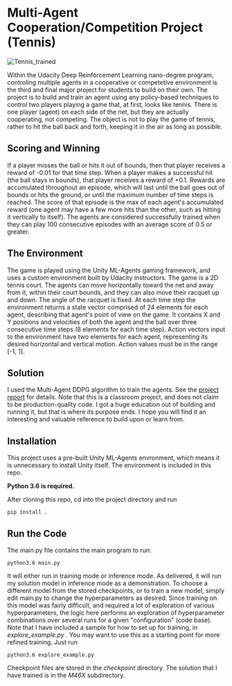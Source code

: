 # Multi-Agent Cooperation/Competition Project (Tennis)

![Tennis_trained](https://user-images.githubusercontent.com/9048857/114322523-9006ac00-9ad5-11eb-922d-82cd6067cd90.gif)

Within the Udacity Deep Reinforcement Learning nano-degree program, controling multiple agents in a cooperative or competetive environment is the third and final major project for students to build on their own.  The project is to build and train an agent using any policy-based techniques to control two players playing a game that, at first, looks like tennis.  There is one player (agent) on each side of the net, but they are actually cooperating, not competing.  The object is not to play the game of tennis, rather to hit the ball back and forth, keeping it in the air as long as possible.  

## Scoring and Winning

If a player misses the ball or hits it out of bounds, then that player receives a reward of -0.01 for that time step.  When a player makes a successful hit
(the ball stays in bounds), that player receives a reward of +0.1.  Rewards are accumulated throughout an episode,
which will last until the ball goes out of bounds or hits the ground, or until the maximum number of time steps is 
reached.  The score of that episode is the max of each agent's accumulated reward (one agent may have a few more hits
than the other, such as hitting it vertically to itself).
The agents are considered successfully trained when they can play 100 consecutive episodes with an average score of 0.5 or greater.

## The Environment

The game is played using the Unity ML-Agents gaming framework, and uses a custom environment built by Udacity instructors.  The game is a 2D tennis court.
The agents can move horizontally toward the net and away from it, within their court bounds, and they can also move their racquet up and down.
The angle of the racquet is fixed.
At each time step the environment returns a state vector comprised of 24 elements for each agent, describing that agent's point of view on the game.  It contains X and Y positions and velocities of both the agent and the ball over three consecutive time steps (8 elements for each time step).
Action vectors input to the environment have two elements for each agent, representing its desired horizontal and vertical motion.
Action values must be in the range [-1, 1].

## Solution

I used the Multi-Agent DDPG algorithm to train the agents.  See the [project report](docs/Report.md) for details. Note that this is a classroom project, and does not claim to be production-quality code. I got a huge education out of building and running it, but that is where its purpose ends. I hope you will find it an interesting and valuable reference to build upon or learn from.

## Installation

This project uses a pre-built Unity ML-Agents envronment, which means it is unnecessary to install Unity itself. The environment is included in this repo.

**Python 3.6 is required.**

After cloning this repo, cd into the project directory and run

`pip install .`

## Run the Code

The main.py file contains the main program to run:

`python3.6 main.py`

It will either run in training mode or inference mode.
As delivered, it will run my solution model in inference mode as a demonstration.
To choose a different model from the stored checkpoints, or to train a new model, simply edit main.py to change the hyperparameters as desired.
Since training on this model was fairly difficult, and required a lot of exploration of various hyperparameters, the logic here performs an exploration of hyperparameter combinations over several runs for a given "configuration" (code base).
Note that I have included a sample for how to set up for training, in _explore_example.py_ .
You may want to use this as a starting point for more refined training.  Just run

`python3.6 explore_example.py`

Checkpoint files are stored in the _checkpoint_ directory.  The solution that I have trained is in the _M46X_ subdirectory.

